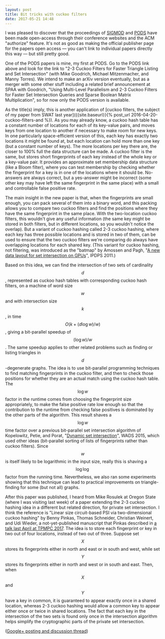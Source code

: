 ```yaml
---
layout: post
title: Bit tricks with cuckoo filters
date: 2017-05-21 14:48
---
```

I was pleased to discover that the proceedings of [SIGMOD](http://sigmod2017.org/sigmod-accepted-papers/) and [PODS](http://sigmod2017.org/pods-accepted-papers/) have been made open-access through their conference websites and the ACM "authorize" feature. It's not as good as making the official publisher page for the papers open access — you can't link to individual papers directly this way — but still pretty good.

One of the PODS papers is mine, my first at PODS. Go to the PODS link above and look for the link to "2-3 Cuckoo Filters for Faster Triangle Listing and Set Intersection" (with Mike Goodrich, Michael Mitzenmacher, and Manny Torres). We intend to make an arXiv version eventually, but as a merger with some other stuff including a related brief announcement at SPAA with Goodrich, "Using Multi-Level Parallelism and 2-3 Cuckoo Filters for Faster Set Intersection Queries and Sparse Boolean Matrix Multiplication", so for now only the PODS version is available.

As the title(s) imply, this is another application of [cuckoo filters, the subject of my paper from SWAT last year]({{site.baseurl}}{% post_url 2016-04-20-cuckoo-filters-and %}). As you may already know, a cuckoo hash table has a constant number of locations for each of its key-value pairs, and moves keys from one location to another if necessary to make room for new keys. In one particularly space-efficient version of this, each key has exactly two locations it might be found at, but each location can hold more than one key (but a constant number of keys). The more locations per key there are, the closer to 100% full the data structure can be made. A cuckoo filter is the same, but stores short fingerprints of each key instead of the whole key or a key-value pair. It provides an approximate set membership data structure (like a Bloom filter), where you can test membership by checking whether the fingerprint for a key is in one of the locations where it should be. No-answers are always correct, but a yes-answer might be incorrect (some other key may have left the same fingerprint in the same place) with a small and controllable false positive rate.

The main insight in the new paper is that, when the fingerprints are small enough, you can pack several of them into a binary word, and this packing allows you to compare two cuckoo filters and find the positions where they have the same fingerprint in the same place. With the two-location cuckoo filters, this wouldn't give any useful information (the same key might be stored in both filters, but in different locations, so you wouldn't notice the overlap). But a variant of cuckoo hashing called 2-3 cuckoo hashing, where each key has three possible locations and is stored in two of them, can be used to ensure that the two cuckoo filters we're comparing do always have overlapping locations for each shared key. (This variant for cuckoo hashing, not filtering, was introduced as the "batmap" by Amossen and Pagh, "[A new data layout for set intersection on GPUs](https://arxiv.org/abs/1102.1003)", IPDPS 2011.)

Based on this idea, we can find the intersection of two sets of cardinality $$d$$, represented as cuckoo hash tables with corresponding cuckoo hash filters, on a machine of word size $$w$$ and with intersection size $$k$$, in time $$O(k+(d\log w)/w)$$, giving a bit-parallel speedup of $$(\log w)/w$$.
The same speedup applies to other related problems such as finding or listing triangles in $$d$$-degenerate graphs. The idea is to use bit-parallel programming techniques to find matching fingerprints in the cuckoo filter, and then to check those positions for whether they are an actual match using the cuckoo hash table. The $$\log w$$ factor in the runtime comes from choosing the fingerprint size appropriately, to make the false positive rate low enough so that the contribution to the runtime from checking false positives is dominated by the other parts of the algorithm. This result shaves a $$\log w$$ time factor over a previous bit-parallel set intersection algorithm of Kopelowitz, Petie, and Porat, "[Dynamic set intersection](https://arxiv.org/abs/1407.6755)", WADS 2015, which used other ideas (bit-parallel sorting of lists of fingerprints rather than cuckoo filters). Since $$w$$ is itself likely to be logarithmic in the input size, really this is shaving a $$\log\log$$ factor from the running time. Nevertheless, we also ran some experiments showing that this technique can lead to practical improvements on triangle-finding for some (but not all) graphs.

After this paper was published, I heard from Mike Rosulek at Oregon State (where I was visiting last week) of a paper extending the 2-3 cuckoo hashing idea in a different but related direction, for private set intersection. I think the reference is "Linear size circuit-based PSI via two-dimensional cuckoo hashing" by Benny Pinkas, Thomas Schneider, Christian Weinert, and Udi Wieder, a not-yet-published manuscript that Pinkas described in [a talk last April at TPMPC 2017](http://www.cs.bris.ac.uk/Research/CryptographySecurity/TPMPC/Slides2017/BennyPinkas.pdf). The idea is to store each fingerprint or key in two out of four locations, instead of two out of three. Suppose set $$X$$ stores its fingerprints either in north and east or in south and west, while set $$Y$$ stores its fingerprints either in north and west or in south and east. Then, when $$X$$ and $$Y$$ have a key in common, it is guaranteed to appear exactly once in a shared location, whereas 2-3 cuckoo hashing would allow a common key to appear either once or twice in shared locations. The fact that each key in the intersection of the two sets is found only once in the intersection algorithm helps simplify the cryptographic parts of the private set intersection.

([Google+ posting and discussion thread](https://plus.google.com/100003628603413742554/posts/7CB7KYvRsxj))